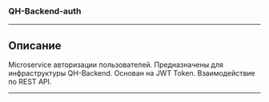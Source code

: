 ### QH-Backend-auth

---

## Описание

Microservice авторизации пользователей. Предназначены для инфраструктуры QH-Backend.
Основан на JWT Token. Взаимодействие по REST API.

---
